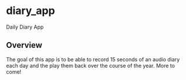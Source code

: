 # diary_app

Daily Diary App

## Overview

The goal of this app is to be able to record 15 seconds of an audio diary each day and the play them back over the course of the year.
More to come!